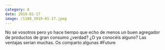 ```yaml
--- 
category: A 
date: 2019-01-17 
image: /1188_2019-01-17.jpeg 
--- 
```


No sé vosotros pero yo hace tiempo que echo de menos un buen agregador de productos de gran consumo ¿verdad? ¿O ya conocéis alguno? Las ventajas serían muchas. Os comparto algunas #Future